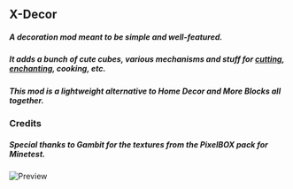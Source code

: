 ## X-Decor ##

##### A decoration mod meant to be simple and well-featured. #####
##### It adds a bunch of cute cubes, various mechanisms and stuff for [cutting](https://forum.minetest.net/viewtopic.php?f=11&t=14085), [enchanting](https://forum.minetest.net/viewtopic.php?f=11&t=14087), cooking, etc. #####
##### This mod is a lightweight alternative to Home Decor and More Blocks all together. #####

### Credits ###

##### Special thanks to Gambit for the textures from the PixelBOX pack for Minetest. #####

![Preview](http://i.imgur.com/AVoyCQy.png)
